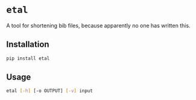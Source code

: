 # `etal`

A tool for shortening bib files, because apparently no one has written this.

## Installation

```sh
pip install etal
```

## Usage

```sh
etal [-h] [-o OUTPUT] [-v] input
```
